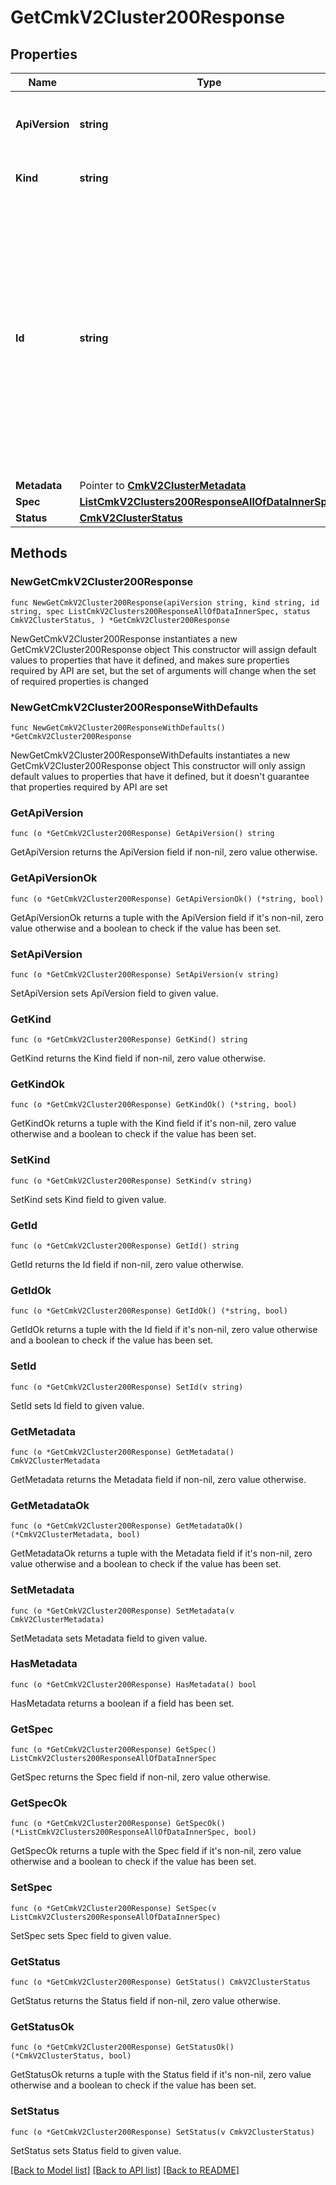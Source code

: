 # GetCmkV2Cluster200Response

## Properties

Name | Type | Description | Notes
------------ | ------------- | ------------- | -------------
**ApiVersion** | **string** | APIVersion defines the schema version of this representation of a resource. | [readonly] 
**Kind** | **string** | Kind defines the object this REST resource represents. | [readonly] 
**Id** | **string** | ID is the \&quot;natural identifier\&quot; for an object within its scope/namespace; it is normally unique across time but not space. That is, you can assume that the ID will not be reclaimed and reused after an object is deleted (\&quot;time\&quot;); however, it may collide with IDs for other object &#x60;kinds&#x60; or objects of the same &#x60;kind&#x60; within a different scope/namespace (\&quot;space\&quot;). | [readonly] 
**Metadata** | Pointer to [**CmkV2ClusterMetadata**](CmkV2ClusterMetadata.md) |  | [optional] 
**Spec** | [**ListCmkV2Clusters200ResponseAllOfDataInnerSpec**](ListCmkV2Clusters200ResponseAllOfDataInnerSpec.md) |  | 
**Status** | [**CmkV2ClusterStatus**](CmkV2ClusterStatus.md) |  | 

## Methods

### NewGetCmkV2Cluster200Response

`func NewGetCmkV2Cluster200Response(apiVersion string, kind string, id string, spec ListCmkV2Clusters200ResponseAllOfDataInnerSpec, status CmkV2ClusterStatus, ) *GetCmkV2Cluster200Response`

NewGetCmkV2Cluster200Response instantiates a new GetCmkV2Cluster200Response object
This constructor will assign default values to properties that have it defined,
and makes sure properties required by API are set, but the set of arguments
will change when the set of required properties is changed

### NewGetCmkV2Cluster200ResponseWithDefaults

`func NewGetCmkV2Cluster200ResponseWithDefaults() *GetCmkV2Cluster200Response`

NewGetCmkV2Cluster200ResponseWithDefaults instantiates a new GetCmkV2Cluster200Response object
This constructor will only assign default values to properties that have it defined,
but it doesn't guarantee that properties required by API are set

### GetApiVersion

`func (o *GetCmkV2Cluster200Response) GetApiVersion() string`

GetApiVersion returns the ApiVersion field if non-nil, zero value otherwise.

### GetApiVersionOk

`func (o *GetCmkV2Cluster200Response) GetApiVersionOk() (*string, bool)`

GetApiVersionOk returns a tuple with the ApiVersion field if it's non-nil, zero value otherwise
and a boolean to check if the value has been set.

### SetApiVersion

`func (o *GetCmkV2Cluster200Response) SetApiVersion(v string)`

SetApiVersion sets ApiVersion field to given value.


### GetKind

`func (o *GetCmkV2Cluster200Response) GetKind() string`

GetKind returns the Kind field if non-nil, zero value otherwise.

### GetKindOk

`func (o *GetCmkV2Cluster200Response) GetKindOk() (*string, bool)`

GetKindOk returns a tuple with the Kind field if it's non-nil, zero value otherwise
and a boolean to check if the value has been set.

### SetKind

`func (o *GetCmkV2Cluster200Response) SetKind(v string)`

SetKind sets Kind field to given value.


### GetId

`func (o *GetCmkV2Cluster200Response) GetId() string`

GetId returns the Id field if non-nil, zero value otherwise.

### GetIdOk

`func (o *GetCmkV2Cluster200Response) GetIdOk() (*string, bool)`

GetIdOk returns a tuple with the Id field if it's non-nil, zero value otherwise
and a boolean to check if the value has been set.

### SetId

`func (o *GetCmkV2Cluster200Response) SetId(v string)`

SetId sets Id field to given value.


### GetMetadata

`func (o *GetCmkV2Cluster200Response) GetMetadata() CmkV2ClusterMetadata`

GetMetadata returns the Metadata field if non-nil, zero value otherwise.

### GetMetadataOk

`func (o *GetCmkV2Cluster200Response) GetMetadataOk() (*CmkV2ClusterMetadata, bool)`

GetMetadataOk returns a tuple with the Metadata field if it's non-nil, zero value otherwise
and a boolean to check if the value has been set.

### SetMetadata

`func (o *GetCmkV2Cluster200Response) SetMetadata(v CmkV2ClusterMetadata)`

SetMetadata sets Metadata field to given value.

### HasMetadata

`func (o *GetCmkV2Cluster200Response) HasMetadata() bool`

HasMetadata returns a boolean if a field has been set.

### GetSpec

`func (o *GetCmkV2Cluster200Response) GetSpec() ListCmkV2Clusters200ResponseAllOfDataInnerSpec`

GetSpec returns the Spec field if non-nil, zero value otherwise.

### GetSpecOk

`func (o *GetCmkV2Cluster200Response) GetSpecOk() (*ListCmkV2Clusters200ResponseAllOfDataInnerSpec, bool)`

GetSpecOk returns a tuple with the Spec field if it's non-nil, zero value otherwise
and a boolean to check if the value has been set.

### SetSpec

`func (o *GetCmkV2Cluster200Response) SetSpec(v ListCmkV2Clusters200ResponseAllOfDataInnerSpec)`

SetSpec sets Spec field to given value.


### GetStatus

`func (o *GetCmkV2Cluster200Response) GetStatus() CmkV2ClusterStatus`

GetStatus returns the Status field if non-nil, zero value otherwise.

### GetStatusOk

`func (o *GetCmkV2Cluster200Response) GetStatusOk() (*CmkV2ClusterStatus, bool)`

GetStatusOk returns a tuple with the Status field if it's non-nil, zero value otherwise
and a boolean to check if the value has been set.

### SetStatus

`func (o *GetCmkV2Cluster200Response) SetStatus(v CmkV2ClusterStatus)`

SetStatus sets Status field to given value.



[[Back to Model list]](../README.md#documentation-for-models) [[Back to API list]](../README.md#documentation-for-api-endpoints) [[Back to README]](../README.md)


